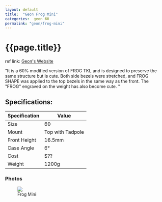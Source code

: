 ```yaml
---
layout: default
title:  "Geon Frog Mini"
categories:  geon 60
permalink: "geon/frog-mini"
---
```

# {{page.title}}

ref link: [Geon's Website](https://geon.works/pages/frog-mini)

"It is a 60% modified version of FROG TKL and is designed to preserve the same structure but is cute. Both side bezels were stretched, and FROG SHAPE was applied to the top bezels in the same way as the front. The "FROG" engraved on the weight has also become cute.
"

## Specifications:

| Specification | Value |
|---|---|
| Size | 60 |
| Mount | Top with Tadpole |
| Front Height | 16.5mm |
| Case Angle | 6° |
| Cost | $?? |
| Weight | 1200g |

### Photos
<figure>
<img src="{{ 'assets/images/geon/frog-mini/frog-mini-render.png' | relative_url }}">
<figcaption>Frog Mini</figcaption>
</figure>
